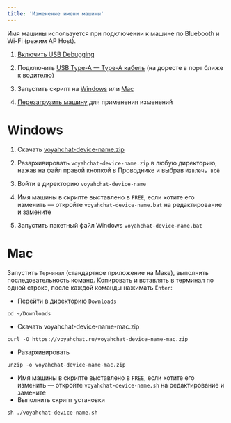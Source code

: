 ```yaml
---
title: 'Изменение имени машины'
---
```


Имя машины используется при подключении к машине по Bluebooth и Wi-Fi (режим AP Host).

1. [Включить USB Debugging](usb-debugging.md)

2. Подключить [USB Type-A — Type-A кабель](cable.md) (на доресте в порт ближе к водителю)

3. Запустить скрипт на [Windows](#windows) или [Mac](#mac)

4. [Перезагрузить машину](reboot.md#мультимедиа) для применения изменений

# Windows

1. Скачать [voyahchat-device-name.zip](https://voyahchat.ru/voyahchat-device-name.zip)

2. Разархивировать `voyahchat-device-name.zip` в любую директорию, нажав на файл правой кнопкой в Проводнике и выбрав `Извлечь всё`

3. Войти в директорию `voyahchat-device-name`

4. Имя машины в скрипте выставлено в `FREE`, если хотите его изменить — откройте `voyahchat-device-name.bat` на редактирование и замените

5. Запустить пакетный файл Windows `voyahchat-device-name.bat`

# Mac

Запустить `Терминал` (стандартное приложение на Маке), выполнить последовательность команд. Копировать и вставлять в терминал по одной строке, после каждой команды нажимать `Enter`:
  * Перейти в директорию `Downloads`
```
cd ~/Downloads
```
  * Скачать voyahchat-device-name-mac.zip
```
curl -O https://voyahchat.ru/voyahchat-device-name-mac.zip
```
  * Разархивировать
```
unzip -o voyahchat-device-name-mac.zip
```
  * Имя машины в скрипте выставлено в `FREE`, если хотите его изменить — откройте `voyahchat-device-name.sh` на редактирование и замените
  * Выполнить скрипт установки
```
sh ./voyahchat-device-name.sh
```

